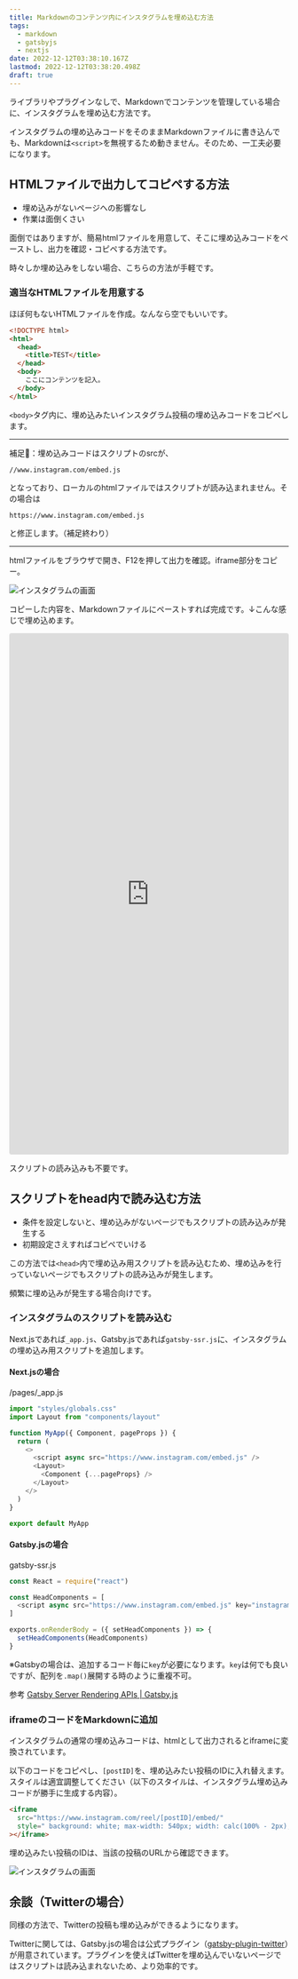 ```yaml
---
title: Markdownのコンテンツ内にインスタグラムを埋め込む方法
tags:
  - markdown
  - gatsbyjs
  - nextjs
date: 2022-12-12T03:38:10.167Z
lastmod: 2022-12-12T03:38:20.498Z
draft: true
---
```


ライブラリやプラグインなしで、Markdownでコンテンツを管理している場合に、インスタグラムを埋め込む方法です。

インスタグラムの埋め込みコードをそのままMarkdownファイルに書き込んでも、Markdownは`<script>`を無視するため動きません。そのため、一工夫必要になります。

## HTMLファイルで出力してコピペする方法

- 埋め込みがないページへの影響なし
- 作業は面倒くさい

面倒ではありますが、簡易htmlファイルを用意して、そこに埋め込みコードをペーストし、出力を確認・コピペする方法です。

時々しか埋め込みをしない場合、こちらの方法が手軽です。

### 適当なHTMLファイルを用意する

ほぼ何もないHTMLファイルを作成。なんなら空でもいいです。

```html
<!DOCTYPE html>
<html>
  <head>
    <title>TEST</title>
  </head>
  <body>
    ここにコンテンツを記入。
  </body>
</html>
```

`<body>`タグ内に、埋め込みたいインスタグラム投稿の埋め込みコードをコピペします。

---

補足📖：埋め込みコードはスクリプトのsrcが、

`//www.instagram.com/embed.js`

となっており、ローカルのhtmlファイルではスクリプトが読み込まれません。その場合は

`https://www.instagram.com/embed.js`

と修正します。（補足終わり）

---

htmlファイルをブラウザで開き、F12を押して出力を確認。iframe部分をコピー。

![インスタグラムの画面](../../../images/instagram02.png "©instagram/gatsbyjs")

コピーした内容を、Markdownファイルにペーストすれば完成です。↓こんな感じで埋め込めます。

<iframe class="instagram-media instagram-media-rendered" id="instagram-embed-0" src="https://www.instagram.com/p/CemCUoLgeSI/embed/captioned/?cr=1&amp;v=14&amp;wp=810&amp;rd=file%3A%2F%2F&amp;rp=%2FC%3A%2FUsers%2Fharab%2FOneDrive%2F%25E3%2583%2589%25E3%2582%25AD%25E3%2583%25A5%25E3%2583%25A1%25E3%2583%25B3%25E3%2583%2588%2FExcelPython%2Ftest.html#%7B%22ci%22%3A0%2C%22os%22%3A209.19999998807907%2C%22ls%22%3A121.59999999403954%2C%22le%22%3A199.19999998807907%7D" allowtransparency="true" allowfullscreen="true" frameborder="0" height="937" data-instgrm-payload-id="instagram-media-payload-0" scrolling="no" style="background: white; max-width: 540px; width: calc(100% - 2px); border-radius: 3px; border: 1px solid rgb(219, 219, 219); box-shadow: none; min-width: 326px; padding: 0px;"></iframe>

スクリプトの読み込みも不要です。

## スクリプトをhead内で読み込む方法

- 条件を設定しないと、埋め込みがないページでもスクリプトの読み込みが発生する
- 初期設定さえすればコピペでいける

この方法では`<head>`内で埋め込み用スクリプトを読み込むため、埋め込みを行っていないページでもスクリプトの読み込みが発生します。

頻繁に埋め込みが発生する場合向けです。

### インスタグラムのスクリプトを読み込む

Next.jsであれば`_app.js`、Gatsby.jsであれば`gatsby-ssr.js`に、インスタグラムの埋め込み用スクリプトを追加します。

#### Next.jsの場合

<div class="filename">/pages/_app.js</div>

```js
import "styles/globals.css"
import Layout from "components/layout"

function MyApp({ Component, pageProps }) {
  return (
    <>
      <script async src="https://www.instagram.com/embed.js" />
      <Layout>
        <Component {...pageProps} />
      </Layout>
    </>
  )
}

export default MyApp
```

#### Gatsby.jsの場合

<div class="filename">gatsby-ssr.js</div>

```js
const React = require("react")

const HeadComponents = [
  <script async src="https://www.instagram.com/embed.js" key="instagram" />,
]

exports.onRenderBody = ({ setHeadComponents }) => {
  setHeadComponents(HeadComponents)
}
```

※Gatsbyの場合は、追加するコード毎に`key`が必要になります。`key`は何でも良いですが、配列を`.map()`展開する時のように重複不可。

<span class="label warning">参考</span> [Gatsby Server Rendering APIs | Gatsby.js](https://www.gatsbyjs.com/docs/reference/config-files/gatsby-ssr/)

### iframeのコードをMarkdownに追加

インスタグラムの通常の埋め込みコードは、htmlとして出力されるとiframeに変換されています。

以下のコードをコピペし、`[postID]`を、埋め込みたい投稿のIDに入れ替えます。スタイルは適宜調整してください（以下のスタイルは、インスタグラム埋め込みコードが勝手に生成する内容）。

```html
<iframe
  src="https://www.instagram.com/reel/[postID]/embed/"
  style=" background: white; max-width: 540px; width: calc(100% - 2px); border-radius: 3px; border: 1px solid rgb(219, 219, 219); box-shadow: none; display: block; margin: 0px 0px 12px; min-width: 326px; padding: 0px;"
></iframe>
```

埋め込みたい投稿のIDは、当該の投稿のURLから確認できます。

![インスタグラムの画面](../../../images/instagram01.png "©instagram/gatsbyjs")

## 余談（Twitterの場合）

同様の方法で、Twitterの投稿も埋め込みができるようになります。

Twitterに関しては、Gatsby.jsの場合は公式プラグイン（[gatsby-plugin-twitter](https://www.gatsbyjs.com/plugins/gatsby-plugin-twitter/)）が用意されています。プラグインを使えばTwitterを埋め込んでいないページではスクリプトは読み込まれないため、より効率的です。
